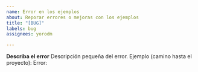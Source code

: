 ```yaml
---
name: Error en los ejemplos
about: Reporar errores o mejoras con los ejemplos
title: "[BUG]"
labels: bug
assignees: yorodm

---
```


**Describa el error**
Descripción pequeña del error.
Ejemplo (camino hasta el proyecto):
Error:
